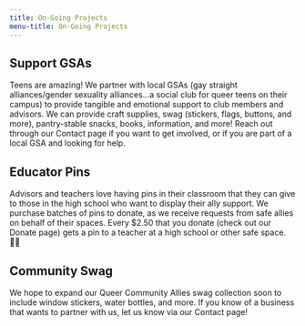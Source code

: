 ```yaml
---
title: On-Going Projects
menu-title: On-Going Projects
---
```


## Support GSAs 

Teens are amazing! We partner with local GSAs (gay straight alliances/gender sexuality alliances...a social club for queer teens on their campus) to provide tangible and emotional support to club members and advisors. We can provide craft supplies, swag (stickers, flags, buttons, and more), pantry-stable snacks, books, information, and more! Reach out through our Contact page if you want to get involved, or if you are part of a local GSA and looking for help. 

## Educator Pins

Advisors and teachers love having pins in their classroom that they can give to those in the high school who want to display their ally support. We purchase batches of pins to donate, as we receive requests from safe allies on behalf of their spaces. Every $2.50 that you donate (check out our Donate page) gets a pin to a teacher at a high school or other safe space. 🏳️‍🌈

## Community Swag

We hope to expand our Queer Community Allies swag collection soon to include window stickers, water bottles, and more. If you know of a business that wants to partner with us, let us know via our Contact page! 
